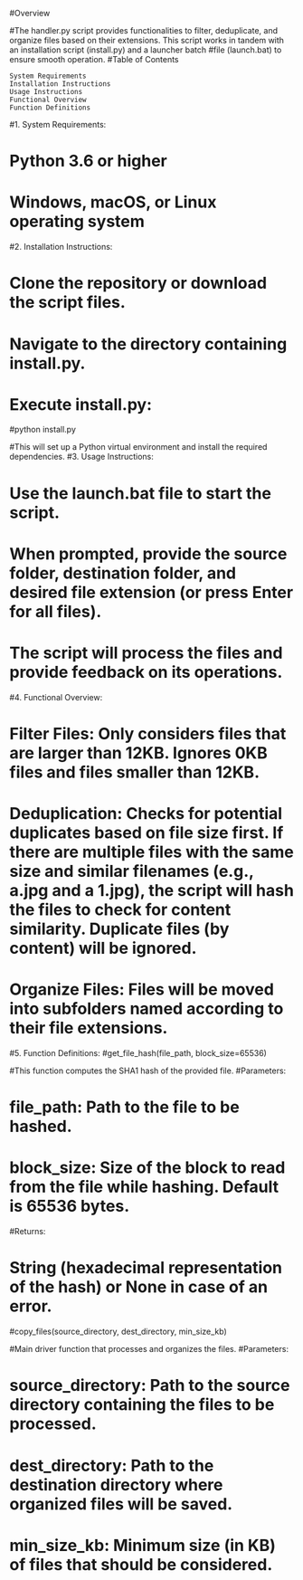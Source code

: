 #Overview

#The handler.py script provides functionalities to filter, deduplicate, and organize files based on their extensions. This script works in tandem with an installation script (install.py) and a launcher batch #file (launch.bat) to ensure smooth operation.
#Table of Contents

    System Requirements
    Installation Instructions
    Usage Instructions
    Functional Overview
    Function Definitions

#1. System Requirements:

#    Python 3.6 or higher
#    Windows, macOS, or Linux operating system

#2. Installation Instructions:

#    Clone the repository or download the script files.
#    Navigate to the directory containing install.py.
#    Execute install.py:

#python install.py

#This will set up a Python virtual environment and install the required dependencies.
#3. Usage Instructions:

#    Use the launch.bat file to start the script.
#    When prompted, provide the source folder, destination folder, and desired file extension (or press Enter for all files).
#    The script will process the files and provide feedback on its operations.

#4. Functional Overview:

#    Filter Files: Only considers files that are larger than 12KB. Ignores 0KB files and files smaller than 12KB.
#    Deduplication: Checks for potential duplicates based on file size first. If there are multiple files with the same size and similar filenames (e.g., a.jpg and a 1.jpg), the script will hash the files to check for content similarity. Duplicate files (by content) will be ignored.
#    Organize Files: Files will be moved into subfolders named according to their file extensions.

#5. Function Definitions:
#get_file_hash(file_path, block_size=65536)

#This function computes the SHA1 hash of the provided file.
#Parameters:

#    file_path: Path to the file to be hashed.
#    block_size: Size of the block to read from the file while hashing. Default is 65536 bytes.

#Returns:

#    String (hexadecimal representation of the hash) or None in case of an error.

#copy_files(source_directory, dest_directory, min_size_kb)

#Main driver function that processes and organizes the files.
#Parameters:

#    source_directory: Path to the source directory containing the files to be processed.
#    dest_directory: Path to the destination directory where organized files will be saved.
#    min_size_kb: Minimum size (in KB) of files that should be considered.
